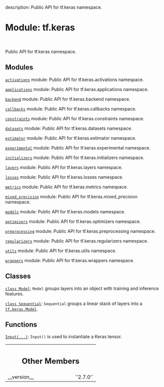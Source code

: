 description: Public API for tf.keras namespace.

<div itemscope itemtype="http://developers.google.com/ReferenceObject">
<meta itemprop="name" content="tf.keras" />
<meta itemprop="path" content="Stable" />
<meta itemprop="property" content="__version__"/>
</div>

# Module: tf.keras

<!-- Insert buttons and diff -->

<table class="tfo-notebook-buttons tfo-api nocontent" align="left">

</table>



Public API for tf.keras namespace.



## Modules

[`activations`](../tf/keras/activations.md) module: Public API for tf.keras.activations namespace.

[`applications`](../tf/keras/applications.md) module: Public API for tf.keras.applications namespace.

[`backend`](../tf/keras/backend.md) module: Public API for tf.keras.backend namespace.

[`callbacks`](../tf/keras/callbacks.md) module: Public API for tf.keras.callbacks namespace.

[`constraints`](../tf/keras/constraints.md) module: Public API for tf.keras.constraints namespace.

[`datasets`](../tf/keras/datasets.md) module: Public API for tf.keras.datasets namespace.

[`estimator`](../tf/keras/estimator.md) module: Public API for tf.keras.estimator namespace.

[`experimental`](../tf/keras/experimental.md) module: Public API for tf.keras.experimental namespace.

[`initializers`](../tf/keras/initializers.md) module: Public API for tf.keras.initializers namespace.

[`layers`](../tf/keras/layers.md) module: Public API for tf.keras.layers namespace.

[`losses`](../tf/keras/losses.md) module: Public API for tf.keras.losses namespace.

[`metrics`](../tf/keras/metrics.md) module: Public API for tf.keras.metrics namespace.

[`mixed_precision`](../tf/keras/mixed_precision.md) module: Public API for tf.keras.mixed_precision namespace.

[`models`](../tf/keras/models.md) module: Public API for tf.keras.models namespace.

[`optimizers`](../tf/keras/optimizers.md) module: Public API for tf.keras.optimizers namespace.

[`preprocessing`](../tf/keras/preprocessing.md) module: Public API for tf.keras.preprocessing namespace.

[`regularizers`](../tf/keras/regularizers.md) module: Public API for tf.keras.regularizers namespace.

[`utils`](../tf/keras/utils.md) module: Public API for tf.keras.utils namespace.

[`wrappers`](../tf/keras/wrappers.md) module: Public API for tf.keras.wrappers namespace.

## Classes

[`class Model`](../tf/keras/Model.md): `Model` groups layers into an object with training and inference features.

[`class Sequential`](../tf/keras/Sequential.md): `Sequential` groups a linear stack of layers into a <a href="../tf/keras/Model.md"><code>tf.keras.Model</code></a>.

## Functions

[`Input(...)`](../tf/keras/Input.md): `Input()` is used to instantiate a Keras tensor.



<!-- Tabular view -->
 <table class="responsive fixed orange">
<colgroup><col width="214px"><col></colgroup>
<tr><th colspan="2"><h2 class="add-link">Other Members</h2></th></tr>

<tr>
<td>
__version__<a id="__version__"></a>
</td>
<td>
`'2.7.0'`
</td>
</tr>
</table>

